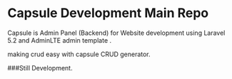 # Capsule Development Main Repo

Capsule is Admin Panel (Backend) for Website development using Laravel 5.2 and AdminLTE admin template .

making crud easy with capsule CRUD generator.

###Still Development.
